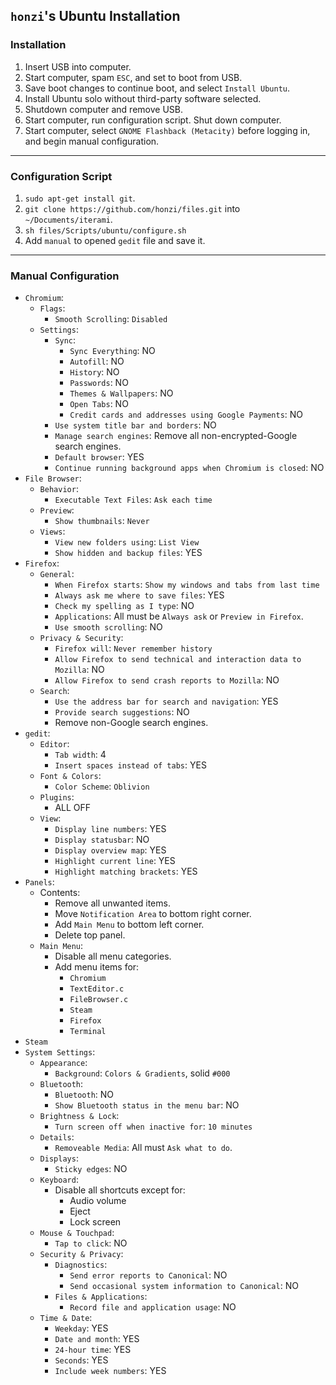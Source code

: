 `honzi`'s Ubuntu Installation
-----------------------------

### Installation

1. Insert USB into computer.
2. Start computer, spam `ESC`, and set to boot from USB.
3. Save boot changes to continue boot, and select `Install Ubuntu`.
4. Install Ubuntu solo without third-party software selected.
5. Shutdown computer and remove USB.
6. Start computer, run configuration script. Shut down computer.
7. Start computer, select `GNOME Flashback (Metacity)` before logging in, and begin manual configuration.

---

### Configuration Script

1. `sudo apt-get install git`.
2. `git clone https://github.com/honzi/files.git` into `~/Documents/iterami`.
3. `sh files/Scripts/ubuntu/configure.sh`
4. Add `manual` to opened `gedit` file and save it.

---

### Manual Configuration

* `Chromium`:
  * `Flags`:
    * `Smooth Scrolling`: `Disabled`
  * `Settings`:
    * `Sync`:
      * `Sync Everything`: NO
      * `Autofill`: NO
      * `History`: NO
      * `Passwords`: NO
      * `Themes & Wallpapers`: NO
      * `Open Tabs`: NO
      * `Credit cards and addresses using Google Payments`: NO
    * `Use system title bar and borders`: NO
    * `Manage search engines`: Remove all non-encrypted-Google search engines.
    * `Default browser`: YES
    * `Continue running background apps when Chromium is closed`: NO
* `File Browser`:
  * `Behavior`:
    * `Executable Text Files`: `Ask each time`
  * `Preview`:
    * `Show thumbnails`: `Never`
  * `Views`:
    * `View new folders using`: `List View`
    * `Show hidden and backup files`: YES
* `Firefox`:
  * `General`:
    * `When Firefox starts`: `Show my windows and tabs from last time`
    * `Always ask me where to save files`: YES
    * `Check my spelling as I type`: NO
    * `Applications`: All must be `Always ask` or `Preview in Firefox`.
    * `Use smooth scrolling`: NO
  * `Privacy & Security`:
    * `Firefox will`: `Never remember history`
    * `Allow Firefox to send technical and interaction data to Mozilla`: NO
    * `Allow Firefox to send crash reports to Mozilla`: NO
  * `Search`:
    * `Use the address bar for search and navigation`: YES
    * `Provide search suggestions`: NO
    * Remove non-Google search engines.
* `gedit`:
  * `Editor`:
    * `Tab width`: 4
    * `Insert spaces instead of tabs`: YES
  * `Font & Colors`:
    * `Color Scheme`: `Oblivion`
  * `Plugins`:
    * ALL OFF
  * `View`:
    * `Display line numbers`: YES
    * `Display statusbar`: NO
    * `Display overview map`: YES
    * `Highlight current line`: YES
    * `Highlight matching brackets`: YES
* `Panels`:
  * Contents:
    * Remove all unwanted items.
    * Move `Notification Area` to bottom right corner.
    * Add `Main Menu` to bottom left corner.
    * Delete top panel.
  * `Main Menu`:
    * Disable all menu categories.
    * Add menu items for:
      * `Chromium`
      * `TextEditor.c`
      * `FileBrowser.c`
      * `Steam`
      * `Firefox`
      * `Terminal`
* `Steam`
* `System Settings`:
  * `Appearance`:
    * `Background`: `Colors & Gradients`, solid `#000`
  * `Bluetooth`:
    * `Bluetooth`: NO
    * `Show Bluetooth status in the menu bar`: NO
  * `Brightness & Lock`:
    * `Turn screen off when inactive for`: `10 minutes`
  * `Details`:
    * `Removeable Media`: All must `Ask what to do`.
  * `Displays`:
    * `Sticky edges`: NO
  * `Keyboard`:
    * Disable all shortcuts except for:
      * Audio volume
      * Eject
      * Lock screen
  * `Mouse & Touchpad`:
    * `Tap to click`: NO
  * `Security & Privacy`:
    * `Diagnostics`:
      * `Send error reports to Canonical`: NO
      * `Send occasional system information to Canonical`: NO
    * `Files & Applications`:
      * `Record file and application usage`: NO
  * `Time & Date`:
    * `Weekday`: YES
    * `Date and month`: YES
    * `24-hour time`: YES
    * `Seconds`: YES
    * `Include week numbers`: YES

